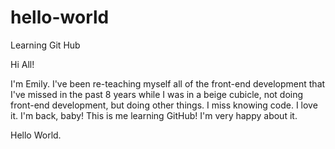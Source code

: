 # hello-world
Learning Git Hub

Hi All!  

I'm Emily. I've been re-teaching myself all of the front-end development that I've missed in the past 8 years while I was in a beige cubicle, not doing front-end development, but doing other things. I miss knowing code. I love it. I'm back, baby! This is me learning GitHub! I'm very happy about it. 

Hello World. 
